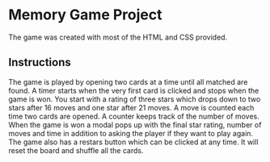 # Memory Game Project

The game was created with most of the HTML and CSS provided. 

## Instructions

The game is played by opening two cards at a time until all matched are found. A timer starts when the very first card is clicked and stops when the game is won. You start with a rating of three stars which drops down to two stars after 16 moves and one star after 21 moves. A move is counted each time two cards are opened. A counter keeps track of the number of moves. When the game is won a modal pops up with the final star rating, number of moves and time in addition to asking the player if they want to play again. The game also has a restars button which can be clicked at any time. It will reset the board and shuffle all the cards. 

